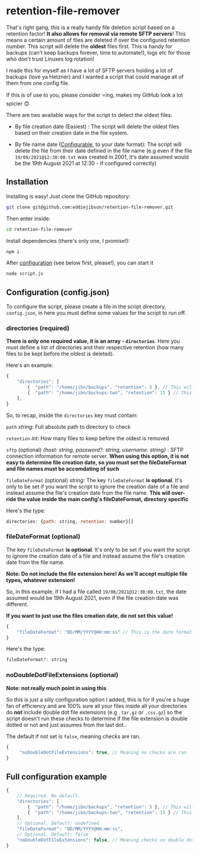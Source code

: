 # retention-file-remover

That's right gang, this is a really handy file deletion script based on a retention factor! **It also allows for removal via remote SFTP servers**! This means a certain amount of files are deleted if over the configured retention number. This script will delete the **oldest** files first. This is handy for backups (can't keep backups forever, time to automate!), logs etc for those who don't trust Linuxes log rotation!

I made this for myself as I have a lot of SFTP servers holding a lot of backups (love ya Hetzner) and I wanted a script that could manage all of them from one config file. 

If this is of use to you, please consider ⭐ing, makes my GitHub look a lot spicier 😊

There are two available ways for the script to detect the oldest files:

- By file creation date (Easiest) : The script will delete the oldest files based on their creation date in the file system.

- By file name date ([Configurable](#filedateformat-optional), to your date format): The script will delete the file from their date defined in the file name (e.g even if the file `19/08/2021@12:30:00.txt` was created in 2001, it's date assumed would be the 19th August 2021 at 12:30 - if configured correctly)

## Installation

Installing is easy! Just clone the GitHub repository:

```bash
git clone git@github.com:eddiejibson/retention-file-remover.git
```

Then enter inside:

```bash
cd retention-file-remover
```

Install dependencies (there's only one, I promise!):

```bash
npm i
```

After [configuration](#configuration-configjson) (see below first, please!), you can start it

```bash
node script.js
```

## Configuration (config.json)

To configure the script, please create a file in the script directory, `config.json`, in here you must define some values for the script to run off.

### directories (required)

**There is only one required value, it is an array - `directories`**. Here you must define a list of directories and their respective retention (how many files to be kept before the oldest is deleted).

Here's an example:

```javascript
{
	"directories": [
		{  "path": "/home/jibn/backups", "retention": 5 }, // This will keep 5 files inside /home/jibn/backups, when another is created, the oldest will be deleted, making room for the next.
		{  "path": "/home/jibn/backups-two", "retention": 15 } // This will keep 15 files inside /home/jibn/backups-two, when another is created, the oldest will be deleted, making room for the next.
	],
}
```

So, to recap, inside the `directories` key must contain:

`path` _string_: Full absolute path to directory to check

`retention` _int_: How many files to keep before the oldest is removed

`sftp` (optional) _{host: string, password?: string, username: string}_ : SFTP connection information for remote server. **When using this option, it is not easy to determine file creation date, so you must set the fileDateFormat and file names must be accomdating of such**

`fileDateFormat` (optional) _string_: The key `fileDateFormat` **is optional**. It's only to be set if you want the script to ignore the creation date of a file and instead assume the file's creation date from the file name. **This will over-ride the value inside the main config's fileDateFormat, directory specific**

Here's the type:

```javascript
directories: {path: string, retention: number}[]
```

### fileDateFormat (optional)

The key `fileDateFormat` **is optional**. It's only to be set if you want the script to ignore the creation date of a file and instead assume the file's creation date from the file name.

**Note: Do not include the file extension here! As we'll accept multiple file types, whatever extension!**

So, in this example, if I had a file called `19/08/2021@12:30:00.txt`, the date assumed would be 19th August 2021, even if the file creation date was different.

**If you want to just use the files creation date, do not set this value!**

```javascript
{
	"fileDateFormat": "DD/MM/YYYY@HH:mm:ss" // This is the date format - WITHOUT the extension!
}
```

Here's the type:

```javascript
fileDateFormat?: string
```

### noDoubleDotFileExtensions (optional)

**Note: not really much point in using this**

So this is just a silly configuration option I added, this is for if you're a huge fan of efficiency and are 100% sure all your files inside all your directories do **not** include double dot file extensions (e.g `.tar.gz` or `.css.gz`) so the script doesn't run these checks to determine if the file extension is double dotted or not and just assumes from the last dot..

The default if not set is `false`, meaning checks are ran.

```javascript
{
	 "noDoubleDotFileExtensions": true, // Meaning no checks are ran
}
```

## Full configuration example

```javascript
{
	// Required. No default.
	"directories": [
		{  "path": "/home/jibn/backups", "retention": 5 }, // This will keep 5 files inside /home/jibn/backups, when another is created, the oldest will be deleted, making room for the next.
		{  "path": "/home/jibn/backups-two", "retention": 15 } // This will keep 15 files inside /home/jibn/backups-two, when another is created, the oldest will be deleted, making room for the next.
	],
	// Optional. Default: undefined
	"fileDateFormat": "DD/MM/YYYY@HH:mm:ss",
	// Optional. Default: false
	"noDoubleDotFileExtensions": false, // Meaning checks on double dot file extension are run (default anyway, no need to set!)
}
```
